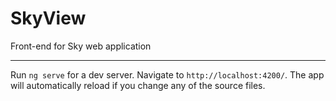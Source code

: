 # SkyView

Front-end for Sky web application


<hr>

Run `ng serve` for a dev server. Navigate to `http://localhost:4200/`. The app will automatically reload if you change any of the source files.
